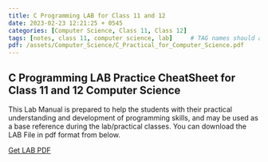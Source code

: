 ```yaml
---
title: C Programming LAB for Class 11 and 12
date: 2023-02-23 12:21:25 + 0545
categories: [Computer Science, Class 11, Class 12]
tags: [notes, class 11, computer science, lab]     # TAG names should always be lowercase
pdf: /assets/Computer_Science/C_Practical_for_Computer_Science.pdf
---
```

## C Programming LAB Practice CheatSheet for Class 11 and 12 Computer Science

This Lab Manual is prepared to help the students with their practical understanding and development of programming skills, and may be used as a base reference during the lab/practical classes.  You can download the LAB File in pdf format from below.

[Get LAB PDF]({{site.url}}/assets/Computer_Science/C_Practical_for_Computer_Science.pdf)
